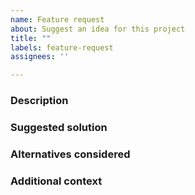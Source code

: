 ```yaml
---
name: Feature request
about: Suggest an idea for this project
title: ""
labels: feature-request
assignees: ''

---
```


### Description
<!--
A clear and concise description of what the problem is. Ex. I'm always frustrated when [...]
-->

### Suggested solution
<!--
A clear and concise description of what you want to happen.
-->

### Alternatives considered
<!--
A clear and concise description of any alternative solutions or features you've considered.
-->

### Additional context
<!--
Add any other context or screenshots about the feature request here.
-->
